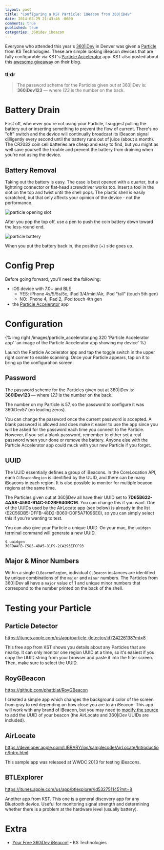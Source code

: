 ```yaml
---
layout: post
title: "Configuring a KST Particle: iBeacon from 360|iDev"
date: 2014-08-29 21:43:46 -0600
comments: true
published: true
categories: 360idev ibeacon
---
```


Everyone who attended this year's [360|iDev](http://360idev.com) in Denver was given a [Particle](https://kstechnologies.com/particle/) from KS Technologies. These are simple looking iBeacon devices that are fully configurable via KST's [Particle Accelerator](https://itunes.apple.com/us/app/particle-accelerator/id727105504?mt=8) app. KST also posted about this [awesome giveaway](https://kstechnologies.com/free-360idev-ibeacon/) on their blog.

### tl;dr

> The password scheme for the Particles given out at 360|iDev is: **360iDev123** — where _123_ is the number on the back.

<!-- more -->

# Battery Drain

First off, whenever you're not using your Particle, I suggest pulling the battery out or inserting something to prevent the flow of current. There's no "off" switch and the device will continually broadcast its iBeacon signal dilligently every second until the battery runs out of juice (about a month). The CR2032 coin cell batteries are cheap and easy to find, but you might as well save yourself the trouble and prevent the battery from draining when you're not using the device.

## Battery Removal

Taking out the battery is easy. The case is best opened with a quarter, but a lightning connector or flat-head screwdriver works too. Insert a tool in the slot on the top and twist until the shell pops. The plastic shell is easily scratched, but that only affects your opinion of the device - not the performance.

![particle opening slot]()

After you pop the top off, use a pen to push the coin battery down toward the less-round end.

![particle battery]()

When you put the battery back in, the positive (+) side goes up.

# Config Prep

Before going forward, you'll need the following:

* iOS device with 7.0+ and BLE
  * YES: iPhone 4s/5/5s/5c, iPad 3/4/mini/Air, iPod "tall" (touch 5th gen)
  * NO: iPhone 4, iPad 2, iPod touch 4th gen
* the [Particle Accelerator](https://itunes.apple.com/us/app/particle-accelerator/id727105504?mt=8) app

# Configuration

{% img right /images/particle_accelerator.png 320 'Particle Accelerator app' 'an image of the Particle Accelerator app showing my device' %}

Launch the Particle Accelerator app and tap the toggle switch in the upper right corner to enable scanning. Once your Particle appears, tap on it to bring up the configuration screen.

## Password

The password scheme for the Particles given out at 360|iDev is: **360iDev123** — where _123_ is the number on the back.

The number on my Particle is 57, so the password to configure it was 360iDev57 (no leading zeros).

You can change the password once the current password is accepted. A blank password is allowed and does make it easier to use the app since you will be asked for the password each time you connect to the Particle. However, if you set a blank password, remember to either set a real password when your done or remove the battery. Anyone else with the Particle Accelerator app could muck with your new Particle if you forget.

## UUID

The UUID essentially defines a group of iBeacons. In the CoreLocation API, each `CLBeaconRegion` is identified by the UUID, and there can be many iBeacons in each region. It is also possible to monitor for multiple beacon regions at the same time.

The Particles given out at 360|iDev all have their UUID set to **7D65B622-4AA8-4560-914C-502BE940BC16**. You can change this if you want. One of the UUIDs used by the AirLocate app (see below) is already in the list (E2C56DB5-DFFB-48D2-B060-D0F5A71096E0), so you can simply select this if you're wanting to test.

You can also give your Particle a unique UUID. On your mac, the `uuidgen` terminal command will generate a new UUID.

```
$ uuidgen                                                                                            
30FDAAFB-C585-4DA5-81F9-2CA293EFCF93
```

## Major & Minor Numbers

Within a single `CLBeaconRegion`, individual `CLBeacon` instances are identified by unique combinations of the `major` and `minor` numbers. The Particles from 360|iDev all have a `major` value of 1 and unique minor numbers that correspond to the number printed on the back of the shell.

# Testing your Particle

## Particle Detector

https://itunes.apple.com/us/app/particle-detector/id724226138?mt=8

This free app from KST shows you details about any Particles that are nearby. It can only monitor one region UUID at a time, so it's easiest if you copy the UUID string from your browser and paste it into the filter screen. Then, make sure to select the UUID.

## RoyGBeacon

https://github.com/phatblat/RoyGBeacon

I created a simple app which changes the background color of the screen from gray to red depending on how close you are to an iBeacon. This app will work with any brand of iBeacon, but you may need to [modify the source](https://github.com/phatblat/RoyGBeacon/blob/master/RoyGBeacon/RGBMainViewController.m#L41) to add the UUID of your beacon (the AirLocate and 360|iDev UUIDs are included).

## AirLocate

https://developer.apple.com/LIBRARY/ios/samplecode/AirLocate/Introduction/Intro.html

This sample app was released at WWDC 2013 for testing iBeacons.

## BTLExplorer

https://itunes.apple.com/us/app/btlexplorer/id532751145?mt=8

Another app from KST. This one is a general discovery app for any Bluetooth device. Useful for monitoring signal strength and determining whether there is a problem at the hardware level (usually battery).

# Extra

* [Your Free 360iDev iBeacon!](https://kstechnologies.com/free-360idev-ibeacon/) - KS Technologies


